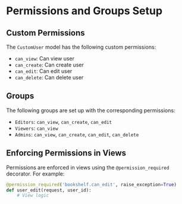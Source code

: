 # Permissions and Groups Setup

## Custom Permissions

The `CustomUser` model has the following custom permissions:

- `can_view`: Can view user
- `can_create`: Can create user
- `can_edit`: Can edit user
- `can_delete`: Can delete user

## Groups

The following groups are set up with the corresponding permissions:

- `Editors`: `can_view`, `can_create`, `can_edit`
- `Viewers`: `can_view`
- `Admins`: `can_view`, `can_create`, `can_edit`, `can_delete`

## Enforcing Permissions in Views

Permissions are enforced in views using the `@permission_required` decorator. For example:

```python
@permission_required('bookshelf.can_edit', raise_exception=True)
def user_edit(request, user_id):
    # View logic
```
